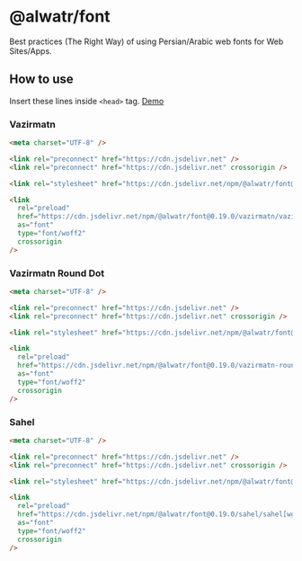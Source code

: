 # @alwatr/font

Best practices (The Right Way) of using Persian/Arabic web fonts for Web Sites/Apps.

## How to use

Insert these lines inside `<head>` tag.
[Demo](https://jsbin.com/zucajut/edit?html,output)

### Vazirmatn

```html
<meta charset="UTF-8" />

<link rel="preconnect" href="https://cdn.jsdelivr.net" />
<link rel="preconnect" href="https://cdn.jsdelivr.net" crossorigin />

<link rel="stylesheet" href="https://cdn.jsdelivr.net/npm/@alwatr/font@0.19.0/vazirmatn.min.css" fetchpriority="high" />

<link
  rel="preload"
  href="https://cdn.jsdelivr.net/npm/@alwatr/font@0.19.0/vazirmatn/vazirmatn[wght].woff2"
  as="font"
  type="font/woff2"
  crossorigin
/>
```

### Vazirmatn Round Dot

```html
<meta charset="UTF-8" />

<link rel="preconnect" href="https://cdn.jsdelivr.net" />
<link rel="preconnect" href="https://cdn.jsdelivr.net" crossorigin />

<link rel="stylesheet" href="https://cdn.jsdelivr.net/npm/@alwatr/font@0.19.0/vazirmatn-roundot.min.css" fetchpriority="high" />

<link
  rel="preload"
  href="https://cdn.jsdelivr.net/npm/@alwatr/font@0.19.0/vazirmatn-roundot/vazirmatn-roundot[wght].woff2"
  as="font"
  type="font/woff2"
  crossorigin
/>
```

### Sahel

```html
<meta charset="UTF-8" />

<link rel="preconnect" href="https://cdn.jsdelivr.net" />
<link rel="preconnect" href="https://cdn.jsdelivr.net" crossorigin />

<link rel="stylesheet" href="https://cdn.jsdelivr.net/npm/@alwatr/font@0.19.0/sahel.min.css" fetchpriority="high" />

<link
  rel="preload"
  href="https://cdn.jsdelivr.net/npm/@alwatr/font@0.19.0/sahel/sahel[wght].woff2"
  as="font"
  type="font/woff2"
  crossorigin
/>
```
